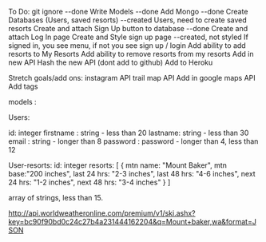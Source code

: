 To Do:
git ignore --done
Write Models --done
Add Mongo --done
Create Databases (Users, saved resorts)    --created Users, need to create saved resorts
Create and attach Sign Up button to database --done
Create and attach Log In page
Create and Style sign up page --created, not styled
If signed in, you see menu, if not you see sign up / login
Add ability to add resorts to My Resorts
Add ability to remove resorts from my resorts
Add in new API
Hash the new API (dont add to github)
Add to Heroku


Stretch goals/add ons:
instagram API
trail map API
Add in google maps API
Add tags

models :

Users:

id: integer
firstname : string - less than 20
lastname: string - less than 30
email : string - longer than 8
password :  password - longer than 4, less than 12


User-resorts:
id: integer
resorts: [
  {
    mtn name: "Mount Baker",
    mtn base:"200 inches",
    last 24 hrs: "2-3 inches",
    last 48 hrs: "4-6 inches",
    next 24 hrs: "1-2 inches",
    next 48 hrs: "3-4 inches"
  }
]

 array of strings, less than 15.

 http://api.worldweatheronline.com/premium/v1/ski.ashx?key=bc90f90bd0c24c27b4a231444162204&q=Mount+baker,wa&format=JSON
